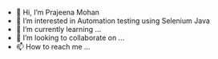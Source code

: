 - 👋 Hi, I’m Prajeena Mohan
- 👀 I’m interested in Automation testing using Selenium Java
- 🌱 I’m currently learning ...
- 💞️ I’m looking to collaborate on ...
- 📫 How to reach me ...

<!---
Itz-Me-Prajeena/Itz-Me-Prajeena is a ✨ special ✨ repository because its `README.md` (this file) appears on your GitHub profile.
You can click the Preview link to take a look at your changes.
--->
